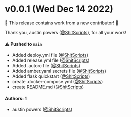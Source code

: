 # v0.0.1 (Wed Dec 14 2022)

:tada: This release contains work from a new contributor! :tada:

Thank you, austin powers ([@ShitScripts](https://github.com/ShitScripts)), for all your work!

#### ⚠️ Pushed to `main`

- Added deploy.yml file ([@ShitScripts](https://github.com/ShitScripts))
- Added release.yml file ([@ShitScripts](https://github.com/ShitScripts))
- Added .autorc file ([@ShitScripts](https://github.com/ShitScripts))
- Added amber.yaml secrets file ([@ShitScripts](https://github.com/ShitScripts))
- Added flask quickstart ([@ShitScripts](https://github.com/ShitScripts))
- create .docker-compose.yml ([@ShitScripts](https://github.com/ShitScripts))
- create README.md ([@ShitScripts](https://github.com/ShitScripts))

#### Authors: 1

- austin powers ([@ShitScripts](https://github.com/ShitScripts))
